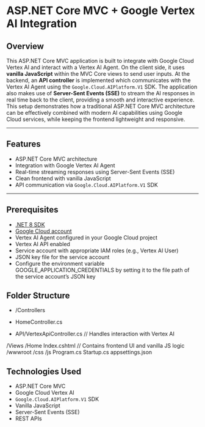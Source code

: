 # ASP.NET Core MVC + Google Vertex AI Integration

## Overview

This ASP.NET Core MVC application is built to integrate with Google Cloud Vertex AI and interact with a Vertex AI Agent. On the client side, it uses **vanilla JavaScript** within the MVC Core views to send user inputs. At the backend, an **API controller** is implemented which communicates with the Vertex AI Agent using the `Google.Cloud.AIPlatform.V1` SDK. The application also makes use of **Server-Sent Events (SSE)** to stream the AI responses in real time back to the client, providing a smooth and interactive experience. This setup demonstrates how a traditional ASP.NET Core MVC architecture can be effectively combined with modern AI capabilities using Google Cloud services, while keeping the frontend lightweight and responsive.

---

## Features

- ASP.NET Core MVC architecture  
- Integration with Google Vertex AI Agent  
- Real-time streaming responses using Server-Sent Events (SSE)  
- Clean frontend with vanilla JavaScript  
- API communication via `Google.Cloud.AIPlatform.V1` SDK  

---

## Prerequisites

- [.NET 8 SDK](https://dotnet.microsoft.com/en-us/download)  
- [Google Cloud account](https://cloud.google.com/)  
- Vertex AI Agent configured in your Google Cloud project  
- Vertex AI API enabled  
- Service account with appropriate IAM roles (e.g., Vertex AI User)  
- JSON key file for the service account  
- Configure the environment variable GOOGLE_APPLICATION_CREDENTIALS by setting it to the file path of the service account’s JSON key

## Folder Structure

- /Controllers

- HomeController.cs
- API/VertexApiController.cs // Handles interaction with Vertex AI

/Views
/Home
Index.cshtml // Contains frontend UI and vanilla JS logic
/wwwroot
/css
/js
Program.cs
Startup.cs
appsettings.json

## Technologies Used

- ASP.NET Core MVC  
- Google Cloud Vertex AI  
- `Google.Cloud.AIPlatform.V1` SDK  
- Vanilla JavaScript  
- Server-Sent Events (SSE)  
- REST APIs  
